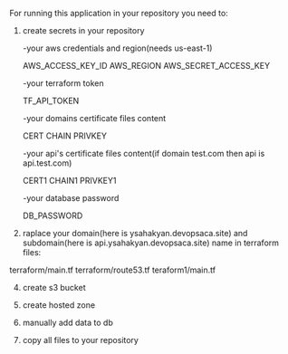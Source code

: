 For running this application in your repository you need to:

1) create secrets in your repository

   -your aws credentials and region(needs us-east-1)

   AWS_ACCESS_KEY_ID
   AWS_REGION
   AWS_SECRET_ACCESS_KEY

   -your terraform token

   TF_API_TOKEN

   -your domains certificate files content
   
   CERT
   CHAIN
   PRIVKEY

   -your api's certificate files content(if domain test.com then api is api.test.com)
   
   CERT1
   CHAIN1
   PRIVKEY1

   -your database password

   DB_PASSWORD
   

3) raplace your domain(here is ysahakyan.devopsaca.site) and subdomain(here is api.ysahakyan.devopsaca.site) name in terraform files:

terraform/main.tf
terraform/route53.tf
teraform1/main.tf

4) create s3 bucket

5) create hosted zone

6) manually add data to db

7) copy all files to your repository
